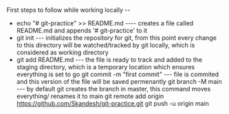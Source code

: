 First steps to follow while working locally --


* echo "# git-practice" >> README.md   ---- creates a file called README.md and appends '# git-practice' to it
* git init   --- initializes the repository for git, from this point every change to this directory will be watched/tracked by git locally, which is considered as working directory
* git add README.md   --- the file is ready to track and added to the staging directory, which is a temporary location which ensures everything is set to go
git commit -m "first commit"  --- file is commited and this version of the file will be saved permenantly
git branch -M main   --- by default git creates the branch in master, this command moves everything/ renames it  to main
git remote add origin https://github.com/Skandesh/git-practice.git
git push -u origin main
